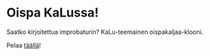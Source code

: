 # Oispa KaLussa!
Saatko kirjoitettua improbaturin? KaLu-teemainen oispakaljaa-klooni.

Pelaa [täällä](https://oispakalussa.tk/)!
